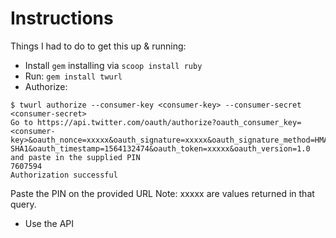 # Instructions
Things I had to do to get this up & running:

- Install `gem` installing via `scoop install ruby`
- Run: `gem install twurl`
- Authorize:
```
$ twurl authorize --consumer-key <consumer-key> --consumer-secret <consumer-secret>
Go to https://api.twitter.com/oauth/authorize?oauth_consumer_key=<consumer-key>&oauth_nonce=xxxxx&oauth_signature=xxxxx&oauth_signature_method=HMAC-SHA1&oauth_timestamp=1564132474&oauth_token=xxxxx&oauth_version=1.0 and paste in the supplied PIN
7607594
Authorization successful
```
  Paste the PIN on the provided URL
  Note: xxxxx are values returned in that query.
  
- Use the API
